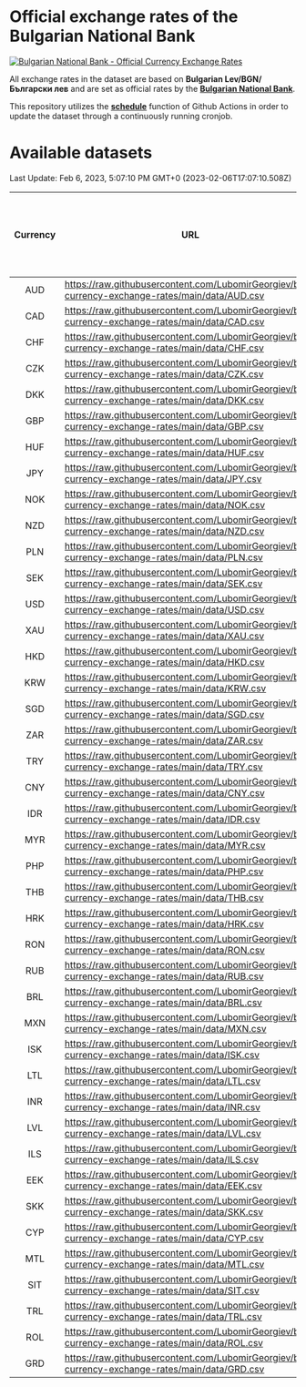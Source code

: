 # Official exchange rates of the Bulgarian National Bank

[![Bulgarian National Bank - Official Currency Exchange Rates](https://github.com/LubomirGeorgiev/bnb-currency-exchange-rates/actions/workflows/update-rates.yml/badge.svg?branch=main)](https://github.com/LubomirGeorgiev/bnb-currency-exchange-rates/actions/workflows/update-rates.yml)

All exchange rates in the dataset are based on **Bulgarian Lev/BGN/Български лев** and are set as official rates by the [**Bulgarian National Bank**](https://www.bnb.bg/Statistics/StExternalSector/StExchangeRates/StERForeignCurrencies/index.htm?toLang=_EN).

This repository utilizes the [**schedule**](https://docs.github.com/en/actions/reference/events-that-trigger-workflows) function of Github Actions in order to update the dataset through a continuously running cronjob.

# Available datasets

<!-- START LINKS (DO NOT EVER FU*ING DELETE THIS COMMENT FOR THE LOVE OF YOUR LIFE!!! IF YOU ARE CURIOS HOW IT WORKS, YOU CAN HAVE A LOOK AT ./src/updateReadme.ts) -->

Last Update: Feb 6, 2023, 5:07:10 PM GMT+0 (2023-02-06T17:07:10.508Z)

| Currency | URL                                                                                             | Number of records | Number of missing days that were filled in |
| :------: | ----------------------------------------------------------------------------------------------- | :---------------: | :----------------------------------------: |
|   AUD    | https://raw.githubusercontent.com/LubomirGeorgiev/bnb-currency-exchange-rates/main/data/AUD.csv |       8395        |                    2591                    |
|   CAD    | https://raw.githubusercontent.com/LubomirGeorgiev/bnb-currency-exchange-rates/main/data/CAD.csv |       8395        |                    2591                    |
|   CHF    | https://raw.githubusercontent.com/LubomirGeorgiev/bnb-currency-exchange-rates/main/data/CHF.csv |       8395        |                    2591                    |
|   CZK    | https://raw.githubusercontent.com/LubomirGeorgiev/bnb-currency-exchange-rates/main/data/CZK.csv |       8395        |                    2591                    |
|   DKK    | https://raw.githubusercontent.com/LubomirGeorgiev/bnb-currency-exchange-rates/main/data/DKK.csv |       8395        |                    2591                    |
|   GBP    | https://raw.githubusercontent.com/LubomirGeorgiev/bnb-currency-exchange-rates/main/data/GBP.csv |       8395        |                    2591                    |
|   HUF    | https://raw.githubusercontent.com/LubomirGeorgiev/bnb-currency-exchange-rates/main/data/HUF.csv |       8395        |                    2591                    |
|   JPY    | https://raw.githubusercontent.com/LubomirGeorgiev/bnb-currency-exchange-rates/main/data/JPY.csv |       8395        |                    2591                    |
|   NOK    | https://raw.githubusercontent.com/LubomirGeorgiev/bnb-currency-exchange-rates/main/data/NOK.csv |       8395        |                    2591                    |
|   NZD    | https://raw.githubusercontent.com/LubomirGeorgiev/bnb-currency-exchange-rates/main/data/NZD.csv |       8395        |                    2591                    |
|   PLN    | https://raw.githubusercontent.com/LubomirGeorgiev/bnb-currency-exchange-rates/main/data/PLN.csv |       8395        |                    2591                    |
|   SEK    | https://raw.githubusercontent.com/LubomirGeorgiev/bnb-currency-exchange-rates/main/data/SEK.csv |       8395        |                    2591                    |
|   USD    | https://raw.githubusercontent.com/LubomirGeorgiev/bnb-currency-exchange-rates/main/data/USD.csv |       8395        |                    2591                    |
|   XAU    | https://raw.githubusercontent.com/LubomirGeorgiev/bnb-currency-exchange-rates/main/data/XAU.csv |       8395        |                    2593                    |
|   HKD    | https://raw.githubusercontent.com/LubomirGeorgiev/bnb-currency-exchange-rates/main/data/HKD.csv |       8095        |                    2502                    |
|   KRW    | https://raw.githubusercontent.com/LubomirGeorgiev/bnb-currency-exchange-rates/main/data/KRW.csv |       8095        |                    2502                    |
|   SGD    | https://raw.githubusercontent.com/LubomirGeorgiev/bnb-currency-exchange-rates/main/data/SGD.csv |       8095        |                    2502                    |
|   ZAR    | https://raw.githubusercontent.com/LubomirGeorgiev/bnb-currency-exchange-rates/main/data/ZAR.csv |       8095        |                    2502                    |
|   TRY    | https://raw.githubusercontent.com/LubomirGeorgiev/bnb-currency-exchange-rates/main/data/TRY.csv |       6577        |                    2032                    |
|   CNY    | https://raw.githubusercontent.com/LubomirGeorgiev/bnb-currency-exchange-rates/main/data/CNY.csv |       6457        |                    1996                    |
|   IDR    | https://raw.githubusercontent.com/LubomirGeorgiev/bnb-currency-exchange-rates/main/data/IDR.csv |       6457        |                    1996                    |
|   MYR    | https://raw.githubusercontent.com/LubomirGeorgiev/bnb-currency-exchange-rates/main/data/MYR.csv |       6457        |                    1996                    |
|   PHP    | https://raw.githubusercontent.com/LubomirGeorgiev/bnb-currency-exchange-rates/main/data/PHP.csv |       6457        |                    1996                    |
|   THB    | https://raw.githubusercontent.com/LubomirGeorgiev/bnb-currency-exchange-rates/main/data/THB.csv |       6457        |                    1996                    |
|   HRK    | https://raw.githubusercontent.com/LubomirGeorgiev/bnb-currency-exchange-rates/main/data/HRK.csv |       6419        |                    1983                    |
|   RON    | https://raw.githubusercontent.com/LubomirGeorgiev/bnb-currency-exchange-rates/main/data/RON.csv |       6398        |                    1978                    |
|   RUB    | https://raw.githubusercontent.com/LubomirGeorgiev/bnb-currency-exchange-rates/main/data/RUB.csv |       6117        |                    1888                    |
|   BRL    | https://raw.githubusercontent.com/LubomirGeorgiev/bnb-currency-exchange-rates/main/data/BRL.csv |       5494        |                    1706                    |
|   MXN    | https://raw.githubusercontent.com/LubomirGeorgiev/bnb-currency-exchange-rates/main/data/MXN.csv |       5494        |                    1706                    |
|   ISK    | https://raw.githubusercontent.com/LubomirGeorgiev/bnb-currency-exchange-rates/main/data/ISK.csv |       5395        |                    1669                    |
|   LTL    | https://raw.githubusercontent.com/LubomirGeorgiev/bnb-currency-exchange-rates/main/data/LTL.csv |       5145        |                    1574                    |
|   INR    | https://raw.githubusercontent.com/LubomirGeorgiev/bnb-currency-exchange-rates/main/data/INR.csv |       5127        |                    1592                    |
|   LVL    | https://raw.githubusercontent.com/LubomirGeorgiev/bnb-currency-exchange-rates/main/data/LVL.csv |       4780        |                    1460                    |
|   ILS    | https://raw.githubusercontent.com/LubomirGeorgiev/bnb-currency-exchange-rates/main/data/ILS.csv |       4402        |                    1372                    |
|   EEK    | https://raw.githubusercontent.com/LubomirGeorgiev/bnb-currency-exchange-rates/main/data/EEK.csv |       3990        |                    1216                    |
|   SKK    | https://raw.githubusercontent.com/LubomirGeorgiev/bnb-currency-exchange-rates/main/data/SKK.csv |       2963        |                    905                     |
|   CYP    | https://raw.githubusercontent.com/LubomirGeorgiev/bnb-currency-exchange-rates/main/data/CYP.csv |       2897        |                    881                     |
|   MTL    | https://raw.githubusercontent.com/LubomirGeorgiev/bnb-currency-exchange-rates/main/data/MTL.csv |       2597        |                    792                     |
|   SIT    | https://raw.githubusercontent.com/LubomirGeorgiev/bnb-currency-exchange-rates/main/data/SIT.csv |       2542        |                    778                     |
|   TRL    | https://raw.githubusercontent.com/LubomirGeorgiev/bnb-currency-exchange-rates/main/data/TRL.csv |       1816        |                    557                     |
|   ROL    | https://raw.githubusercontent.com/LubomirGeorgiev/bnb-currency-exchange-rates/main/data/ROL.csv |       1697        |                    524                     |
|   GRD    | https://raw.githubusercontent.com/LubomirGeorgiev/bnb-currency-exchange-rates/main/data/GRD.csv |        359        |                    107                     |

<!-- END LINKS (DO NOT EVER FU*ING DELETE THIS COMMENT FOR THE LOVE OF YOUR LIFE!!! IF YOU ARE CURIOS HOW IT WORKS, YOU CAN HAVE A LOOK AT ./src/updateReadme.ts) -->
